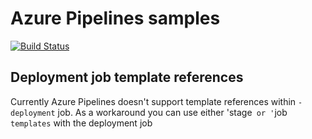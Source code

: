 # Azure Pipelines samples

[![Build Status](https://dev.azure.com/devopsworld/DevOps/_apis/build/status/RoopeshNair.templatesSample?branchName=master)](https://dev.azure.com/devopsworld/DevOps/_build/latest?definitionId=36&branchName=master)

## Deployment job template references

Currently Azure Pipelines doesn't support template references within `- deployment` job. 
As a workaround you can use either 'stage` or '`job` templates` with the deployment job
